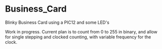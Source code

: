 # Business_Card
Blinky Business Card using a PIC12 and some LED's

Work in progress.
Current plan is to count from 0 to 255 in binary, and allow for single stepping and clocked counting, with variable frequency for the clock.
